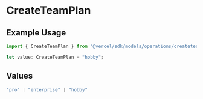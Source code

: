 # CreateTeamPlan

## Example Usage

```typescript
import { CreateTeamPlan } from "@vercel/sdk/models/operations/createteam.js";

let value: CreateTeamPlan = "hobby";
```

## Values

```typescript
"pro" | "enterprise" | "hobby"
```